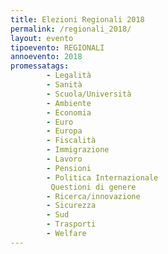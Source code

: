 ```yaml
---
title: Elezioni Regionali 2018
permalink: /regionali_2018/
layout: evento
tipoevento: REGIONALI
annoevento: 2018
promessatags:
        - Legalità
        - Sanità
        - Scuola/Università
        - Ambiente
        - Economia
        - Euro
        - Europa
        - Fiscalità
        - Immigrazione
        - Lavoro
        - Pensioni
        - Politica Internazionale
         Questioni di genere
        - Ricerca/innovazione
        - Sicurezza
        - Sud
        - Trasporti
        - Welfare
---
```

